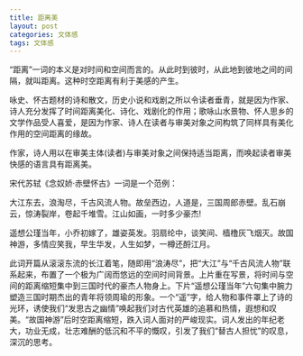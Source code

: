 ```yaml
---
title: 距离美
layout: post
categories: 文体感
tags: 文体感
---
```


“距离”一词的本义是对时间和空间而言的。从此时到彼时，从此地到彼地之间的间隔，就叫距离。这种时空距离有利于美感的产生。

咏史、怀古题材的诗和散文，历史小说和戏剧之所以令读者垂青，就是因为作家、诗人充分发挥了时间距离美化、诗化、戏剧化的作用；歌咏山水景物、怀人思乡的文学作品受人喜爱，是因为作家、诗人在读者与审美对象之间构筑了同样具有美化作用的空间距离的缘故。

作家，诗人用以在审美主体(读者)与审美对象之间保持适当距离，而唤起读者审美快感的语言具有距离美。

宋代苏轼《念奴娇·赤壁怀古》一词是一个范例：

大江东去，浪淘尽，千古风流人物。故垒西边，人道是，三国周郎赤壁。乱石崩云，惊涛裂岸，卷起千堆雪。江山如画，一时多少豪杰!

遥想公瑾当年，小乔初嫁了，雄姿英发。羽扇纶中，谈笑间、樯橹灰飞烟灭。故国神游，多情应笑我，早生华发，人生如梦，一樽还酹江月。

此词开篇从滚滚东流的长江着笔，随即用“浪涛尽”，把“大江”与“千古风流人物”联系起来，布置了一个极为广阔而悠远的空间时间背景。上片重在写景，将时间与空间的距离缩短集中到三国时代的豪杰人物身上。下片“遥想公瑾当年”六句集中腕力塑造三国时期杰出的青年将领周瑜的形象。一个“遥”字，给人物和事件罩上了诗的光环，诱使我们“发思古之幽情”唤起我们对古代英雄的追慕和热情，遐想和叹美。“故国神游”后时空距离缩短，跌入词人面对的严峻现实。词人发出的年纪老大，功业无成，壮志难酬的低沉和不平的慨叹，引发了我们“替古人担忧”的叹息，深沉的思考。 